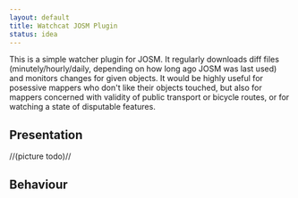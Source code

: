 ```yaml
---
layout: default
title: Watchcat JOSM Plugin
status: idea
---
```


This is a simple watcher plugin for JOSM. It regularly downloads diff files (minutely/hourly/daily, depending
on how long ago JOSM was last used) and monitors changes for given objects. It would be highly useful for
posessive mappers who don't like their objects touched, but also for mappers concerned with validity of
public transport or bicycle routes, or for watching a state of disputable features.

## Presentation

//(picture todo)//

## Behaviour

